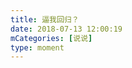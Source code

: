 ```yaml
---
title: 逼我回归？
date: 2018-07-13 12:00:19
mCategories: [说说]
type: moment
---
```


<div id="pics-20180713120019"></div>

<script src="/lib/moment/pics.js"></script>
<script>
var data = [
    {"link": "2018-07-13_000000.jpeg", "type": "shuoshuo"}
];
picsRender(data, "pics-20180713120019");
</script>

